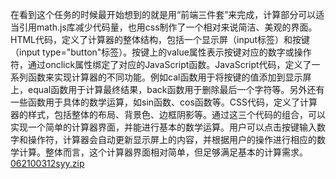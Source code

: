 在看到这个任务的时候最开始想到的就是用“前端三件套”来完成，计算部分可以适当引用math.js库减少代码量，也用css制作了一个相对来说简洁、美观的界面。HTML代码，定义了计算器的整体结构，包括一个显示屏（input标签）和按键（input type="button"标签）。按键上的value属性表示按键对应的数字或操作符，通过onclick属性绑定了对应的JavaScript函数。JavaScript代码，定义了一系列函数来实现计算器的不同功能。例如cal函数用于将按键的值添加到显示屏上，equal函数用于计算最终结果，back函数用于删除最后一个字符等。另外还有一些函数用于具体的数学运算，如sin函数、cos函数等。CSS代码，定义了计算器的样式，包括整体的布局、背景色、边框阴影等。通过这三个代码的组合，可以实现一个简单的计算器界面，并能进行基本的数学运算。用户可以点击按键输入数字和操作符，计算器会自动更新显示屏上的内容，并根据用户的操作进行相应的数学计算。整体而言，这个计算器界面相对简单，但足够满足基本的计算需求。
[062100312syy.zip](https://github.com/syyuer/syyuer.github.io/files/12755983/062100312syy.zip)
